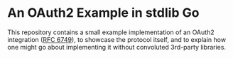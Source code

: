 An OAuth2 Example in stdlib Go
==============================

This repository contains a small example implementation of an
OAuth2 integration ([RFC 6749][1]), to showcase the protocol
itself, and to explain how one might go about implementing it
without convoluted 3rd-party libraries.


[1]: https://tools.ietf.org/html/rfc6749
